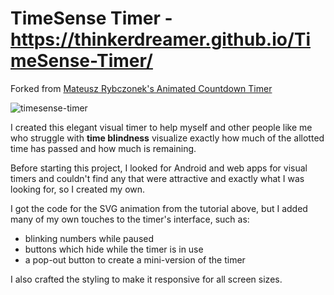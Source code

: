 # TimeSense Timer - https://thinkerdreamer.github.io/TimeSense-Timer/
 
Forked from [Mateusz Rybczonek's Animated Countdown Timer](https://css-tricks.com/how-to-create-an-animated-countdown-timer-with-html-css-and-javascript/)

![timesense-timer](https://user-images.githubusercontent.com/74881094/212691503-a14a4a47-c6a5-4854-afca-db0efb292f75.png)

I created this elegant visual timer to help myself and other people like me who struggle with **time blindness** visualize exactly how much of the allotted time has passed and how much is remaining.

Before starting this project, I looked for Android and web apps for visual timers and couldn't find any that were attractive and exactly what I was looking for, so I created my own.

I got the code for the SVG animation from the tutorial above, but I added many of my own touches to the timer's interface, such as:
- blinking numbers while paused
- buttons which hide while the timer is in use
- a pop-out button to create a mini-version of the timer

I also crafted the styling to make it responsive for all screen sizes. 
